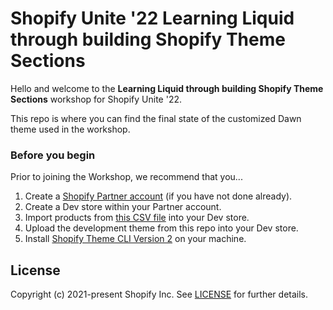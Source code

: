 # Shopify Unite '22 Learning Liquid through building Shopify Theme Sections

Hello and welcome to the **Learning Liquid through building Shopify Theme Sections** workshop for Shopify Unite '22.

This repo is where you can find the final state of the customized Dawn theme used in the workshop.

### Before you begin
Prior to joining the Workshop, we recommend that you...

1. Create a [Shopify Partner account](https://www.shopify.com/partners) (if you have not done already).
2. Create a Dev store within your Partner account.
3. Import products from [this CSV file](https://github.com/shopifypartners/product-csvs/blob/master/home-and-garden.csv) into your Dev store.
4. Upload the development theme from this repo into your Dev store.
5. Install [Shopify Theme CLI Version 2](https://shopify.dev/themes/tools/cli/installation) on your machine.

## License

Copyright (c) 2021-present Shopify Inc. See [LICENSE](/LICENSE.md) for further details.
